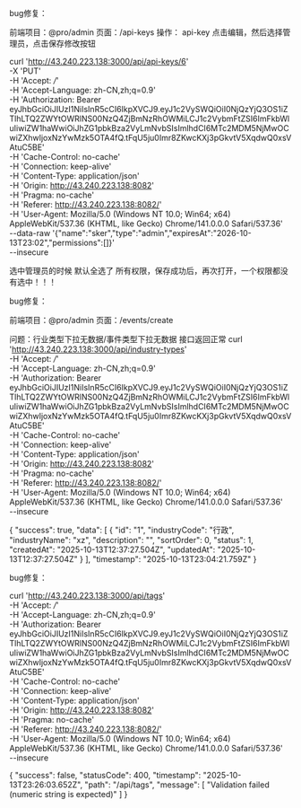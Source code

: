 
bug修复：

前端项目：@pro/admin
页面：/api-keys
操作：
api-key 点击编辑，然后选择管理员，点击保存修改按钮

curl 'http://43.240.223.138:3000/api/api-keys/6' \
  -X 'PUT' \
  -H 'Accept: */*' \
  -H 'Accept-Language: zh-CN,zh;q=0.9' \
  -H 'Authorization: Bearer eyJhbGciOiJIUzI1NiIsInR5cCI6IkpXVCJ9.eyJ1c2VySWQiOiI0NjQzYjQ3OS1iZTlhLTQ2ZWYtOWRlNS00NzQ4ZjBmNzRhOWMiLCJ1c2VybmFtZSI6ImFkbWluIiwiZW1haWwiOiJhZG1pbkBza2VyLmNvbSIsImlhdCI6MTc2MDM5NjMwOCwiZXhwIjoxNzYwMzk5OTA4fQ.tFqU5ju0Imr8ZKwcKXj3pGkvtV5XqdwQ0xsVAtuC5BE' \
  -H 'Cache-Control: no-cache' \
  -H 'Connection: keep-alive' \
  -H 'Content-Type: application/json' \
  -H 'Origin: http://43.240.223.138:8082' \
  -H 'Pragma: no-cache' \
  -H 'Referer: http://43.240.223.138:8082/' \
  -H 'User-Agent: Mozilla/5.0 (Windows NT 10.0; Win64; x64) AppleWebKit/537.36 (KHTML, like Gecko) Chrome/141.0.0.0 Safari/537.36' \
  --data-raw '{"name":"sker","type":"admin","expiresAt":"2026-10-13T23:02","permissions":[]}' \
  --insecure


  选中管理员的时候 默认全选了 所有权限，保存成功后，再次打开，一个权限都没有选中！！！





bug修复：

前端项目：@pro/admin
页面：/events/create

问题：行业类型下拉无数据/事件类型下拉无数据
接口返回正常
curl 'http://43.240.223.138:3000/api/industry-types' \
  -H 'Accept: */*' \
  -H 'Accept-Language: zh-CN,zh;q=0.9' \
  -H 'Authorization: Bearer eyJhbGciOiJIUzI1NiIsInR5cCI6IkpXVCJ9.eyJ1c2VySWQiOiI0NjQzYjQ3OS1iZTlhLTQ2ZWYtOWRlNS00NzQ4ZjBmNzRhOWMiLCJ1c2VybmFtZSI6ImFkbWluIiwiZW1haWwiOiJhZG1pbkBza2VyLmNvbSIsImlhdCI6MTc2MDM5NjMwOCwiZXhwIjoxNzYwMzk5OTA4fQ.tFqU5ju0Imr8ZKwcKXj3pGkvtV5XqdwQ0xsVAtuC5BE' \
  -H 'Cache-Control: no-cache' \
  -H 'Connection: keep-alive' \
  -H 'Content-Type: application/json' \
  -H 'Origin: http://43.240.223.138:8082' \
  -H 'Pragma: no-cache' \
  -H 'Referer: http://43.240.223.138:8082/' \
  -H 'User-Agent: Mozilla/5.0 (Windows NT 10.0; Win64; x64) AppleWebKit/537.36 (KHTML, like Gecko) Chrome/141.0.0.0 Safari/537.36' \
  --insecure

  {
    "success": true,
    "data": [
        {
            "id": "1",
            "industryCode": "行政",
            "industryName": "xz",
            "description": "",
            "sortOrder": 0,
            "status": 1,
            "createdAt": "2025-10-13T12:37:27.504Z",
            "updatedAt": "2025-10-13T12:37:27.504Z"
        }
    ],
    "timestamp": "2025-10-13T23:04:21.759Z"
}


bug修复：

curl 'http://43.240.223.138:3000/api/tags' \
  -H 'Accept: */*' \
  -H 'Accept-Language: zh-CN,zh;q=0.9' \
  -H 'Authorization: Bearer eyJhbGciOiJIUzI1NiIsInR5cCI6IkpXVCJ9.eyJ1c2VySWQiOiI0NjQzYjQ3OS1iZTlhLTQ2ZWYtOWRlNS00NzQ4ZjBmNzRhOWMiLCJ1c2VybmFtZSI6ImFkbWluIiwiZW1haWwiOiJhZG1pbkBza2VyLmNvbSIsImlhdCI6MTc2MDM5NjMwOCwiZXhwIjoxNzYwMzk5OTA4fQ.tFqU5ju0Imr8ZKwcKXj3pGkvtV5XqdwQ0xsVAtuC5BE' \
  -H 'Cache-Control: no-cache' \
  -H 'Connection: keep-alive' \
  -H 'Content-Type: application/json' \
  -H 'Origin: http://43.240.223.138:8082' \
  -H 'Pragma: no-cache' \
  -H 'Referer: http://43.240.223.138:8082/' \
  -H 'User-Agent: Mozilla/5.0 (Windows NT 10.0; Win64; x64) AppleWebKit/537.36 (KHTML, like Gecko) Chrome/141.0.0.0 Safari/537.36' \
  --insecure


  {
    "success": false,
    "statusCode": 400,
    "timestamp": "2025-10-13T23:26:03.652Z",
    "path": "/api/tags",
    "message": [
        "Validation failed (numeric string is expected)"
    ]
}